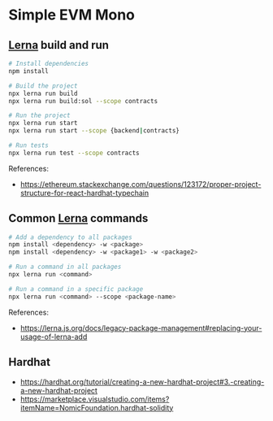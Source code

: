 # Simple EVM Mono

## [Lerna](https://lerna.js.org/docs/lerna-and-nx) build and run

```bash
# Install dependencies
npm install

# Build the project
npx lerna run build
npx lerna run build:sol --scope contracts

# Run the project
npx lerna run start
npx lerna run start --scope {backend|contracts}

# Run tests
npx lerna run test --scope contracts
```

References:
- https://ethereum.stackexchange.com/questions/123172/proper-project-structure-for-react-hardhat-typechain

## Common [Lerna](https://lerna.js.org/docs/lerna-and-nx) commands

```bash
# Add a dependency to all packages
npm install <dependency> -w <package>
npm install <dependency> -w <package1> -w <package2>

# Run a command in all packages
npx lerna run <command>

# Run a command in a specific package
npx lerna run <command> --scope <package-name>
```

References:
- https://lerna.js.org/docs/legacy-package-management#replacing-your-usage-of-lerna-add

## Hardhat

- https://hardhat.org/tutorial/creating-a-new-hardhat-project#3.-creating-a-new-hardhat-project
- https://marketplace.visualstudio.com/items?itemName=NomicFoundation.hardhat-solidity

